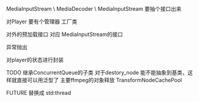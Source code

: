 MediaInputStream \ MediaDecoder \ MediaInputStream 要抽个接口出来

对Player 要有个管理器 工厂类

对外的预加载接口 对应 MediaInputStream的接口

异常抛出

对player的状态进行封装

TODO 继承ConcurrentQueue的子类 对于destory_node 能不能抽象到基类，这样就直接可以用泛型了 主要ffmpeg的对象释放 TransformNodeCachePool

FUTURE 替换成  std:thread